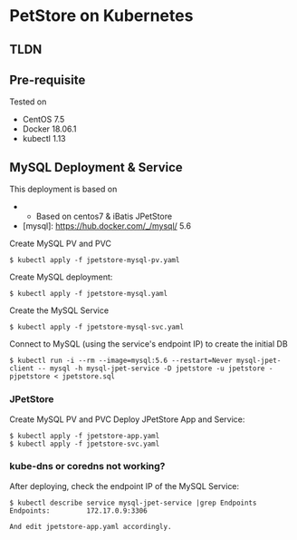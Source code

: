 # PetStore on Kubernetes

## TLDN

## Pre-requisite
Tested on 
* CentOS 7.5
* Docker 18.06.1
* kubectl 1.13


## MySQL Deployment & Service

This deployment is based on 
* [mddb/myjpetstore]: https://hub.docker.com/r/mddb/myjpetstore/
  * Based on centos7 & iBatis JPetStore
* [mysql]: https://hub.docker.com/_/mysql/ 5.6 


Create MySQL PV and PVC
  ```
  $ kubectl apply -f jpetstore-mysql-pv.yaml
  ```

Create MySQL deployment:
  ```
  $ kubectl apply -f jpetstore-mysql.yaml
  ```

Create the MySQL Service
  ```
  $ kubectl apply -f jpetstore-mysql-svc.yaml
  ```

Connect to MySQL (using the service's endpoint IP) to create the initial DB
  ```
  $ kubectl run -i --rm --image=mysql:5.6 --restart=Never mysql-jpet-client -- mysql -h mysql-jpet-service -D jpetstore -u jpetstore -pjpetstore < jpetstore.sql
  ```

### JPetStore
Create MySQL PV and PVC
Deploy JPetStore App and Service:
  ```
  $ kubectl apply -f jpetstore-app.yaml
  $ kubectl apply -f jpetstore-svc.yaml
  ```

### kube-dns or coredns not working?

After deploying, check the endpoint IP of the MySQL Service:
  ```
  $ kubectl describe service mysql-jpet-service |grep Endpoints
  Endpoints:         172.17.0.9:3306
  
And edit jpetstore-app.yaml accordingly.
